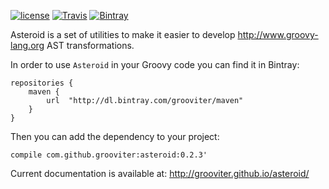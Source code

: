 [![license](https://img.shields.io/github/license/grooviter/asteroid.svg?maxAge=86400)]() [![Travis](https://img.shields.io/travis/grooviter/asteroid.svg?maxAge=86400)]() [![Bintray](https://img.shields.io/bintray/v/grooviter/maven/asteroid.svg?maxAge=86400)]()

Asteroid is a set of utilities to make it easier to develop http://www.groovy-lang.org AST transformations.

In order to use `Asteroid` in your Groovy code you can find it in Bintray:

    repositories {
        maven {
            url  "http://dl.bintray.com/grooviter/maven"
        }
    }

Then you can add the dependency to your project:

    compile com.github.grooviter:asteroid:0.2.3'

Current documentation is available at: http://grooviter.github.io/asteroid/
